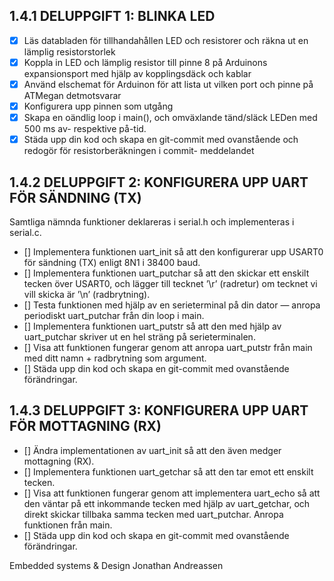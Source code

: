 ## 1.4.1 DELUPPGIFT 1: BLINKA LED
- [x] Läs databladen för tillhandahållen LED och resistorer och räkna ut en lämplig resistorstorlek
- [x] Koppla in LED och lämplig resistor till pinne 8 på Arduinons expansionsport med hjälp av
    kopplingsdäck och kablar
- [x] Använd elschemat för Arduinon för att lista ut vilken port och pinne på ATMegan detmotsvarar
- [x] Konfigurera upp pinnen som utgång
- [x] Skapa en oändlig loop i main(), och omväxlande tänd/släck LEDen med 500 ms av- respektive
    på-tid.
- [x] Städa upp din kod och skapa en git-commit med ovanstående och redogör för resistorberäkningen i
commit- meddelandet

## 1.4.2 DELUPPGIFT 2: KONFIGURERA UPP UART FÖR SÄNDNING (TX)
Samtliga nämnda funktioner deklareras i serial.h och implementeras i serial.c.
- [] Implementera funktionen uart_init så att den konfigurerar upp USART0 för sändning (TX) enligt 8N1 i 38400 baud.
- [] Implementera funktionen uart_putchar så att den skickar ett enskilt tecken över USART0, och lägger till tecknet ’\r’     (radretur) om tecknet vi vill skicka är ’\n’ (radbrytning).
- [] Testa funktionen med hjälp av en serieterminal på din dator — anropa periodiskt uart_putchar från din loop i main.
- [] Implementera funktionen uart_putstr så att den med hjälp av uart_putchar skriver ut en hel sträng på serieterminalen.
- [] Visa att funktionen fungerar genom att anropa uart_putstr från main med ditt namn + radbrytning som argument.
- [] Städa upp din kod och skapa en git-commit med ovanstående förändringar.

## 1.4.3 DELUPPGIFT 3: KONFIGURERA UPP UART FÖR MOTTAGNING (RX)
- [] Ändra implementationen av uart_init så att den även medger mottagning (RX).
- [] Implementera funktionen uart_getchar så att den tar emot ett enskilt tecken.
- [] Visa att funktionen fungerar genom att implementera uart_echo så att den väntar på ett inkommande tecken med hjälp av uart_getchar,
   och direkt skickar tillbaka samma tecken med uart_putchar. Anropa funktionen från main.
- [] Städa upp din kod och skapa en git-commit med ovanstående förändringar.



Embedded systems &amp; Design Jonathan Andreassen

